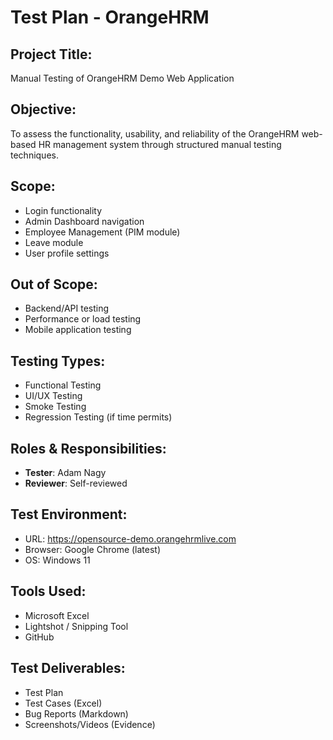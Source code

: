 # Test Plan - OrangeHRM

## Project Title:
Manual Testing of OrangeHRM Demo Web Application

## Objective:
To assess the functionality, usability, and reliability of the OrangeHRM web-based HR management system through structured manual testing techniques.

## Scope:
- Login functionality
- Admin Dashboard navigation
- Employee Management (PIM module)
- Leave module
- User profile settings

## Out of Scope:
- Backend/API testing
- Performance or load testing
- Mobile application testing

## Testing Types:
- Functional Testing
- UI/UX Testing
- Smoke Testing
- Regression Testing (if time permits)

## Roles & Responsibilities:
- **Tester**: Adam Nagy
- **Reviewer**: Self-reviewed

## Test Environment:
- URL: https://opensource-demo.orangehrmlive.com
- Browser: Google Chrome (latest)
- OS: Windows 11

## Tools Used:
- Microsoft Excel
- Lightshot / Snipping Tool
- GitHub

## Test Deliverables:
- Test Plan
- Test Cases (Excel)
- Bug Reports (Markdown)
- Screenshots/Videos (Evidence)
